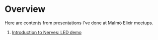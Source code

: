 # Overview
Here are contents from presentations I've done at Malmö Elixir meetups.

1. [Introduction to Nerves: LED demo](./01-led_demo/)
